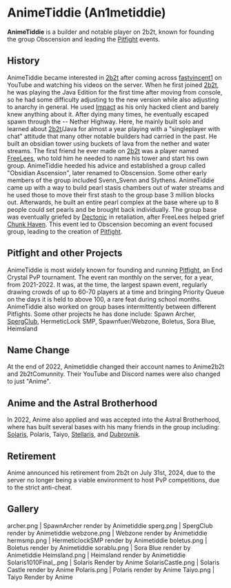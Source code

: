 # AnimeTiddie (An1metiddie)

**AnimeTiddie** is a builder and notable player on 2b2t, known for founding the group Obscension and leading the [Pitfight](https://2b2t.miraheze.org/wiki/Pitfight) events.

## History
AnimeTiddie became interested in [2b2t](https://2b2t.miraheze.org/wiki/2b2t) after coming across [fastvincent1](https://2b2t.miraheze.org/wiki/fastvincent1) on YouTube and watching his videos on the server. When he first joined [2b2t](https://2b2t.miraheze.org/wiki/2b2t), he was playing the Java Edition for the first time after moving from console, so he had some difficulty adjusting to the new version while also adjusting to anarchy in general. He used [Impact](https://2b2t.miraheze.org/wiki/Cheat_Clients) as his only hacked client and barely knew anything about it. After dying many times, he eventually escaped spawn through the -- Nether Highway. Here, he mainly built solo and learned about [2b2t](https://2b2t.miraheze.org/wiki/2b2t)/Java for almost a year playing with a "singleplayer with chat" attitude that many other notable builders had carried in the past. He built an obsidian tower using buckets of lava from the nether and water streams. The first friend he ever made on [2b2t](https://2b2t.miraheze.org/wiki/2b2t) was a player named [FreeLees](https://2b2t.miraheze.org/wiki/FreeLees), who told him he needed to name his tower and start his own group. AnimeTiddie heeded his advice and established a group called "Obsidian Ascension", later renamed to Obscension. Some other early members of the group included Svenn_Svenn and Slythens. AnimeTiddie came up with a way to build pearl stasis chambers out of water streams and he used those to move their first stash to the group base 3 million blocks out. Afterwards, he built an entire pearl complex at the base where up to 8 people could set pearls and be brought back individually. The group base was eventually griefed by [Dectonic](https://2b2t.miraheze.org/wiki/Dectonic) in retaliation, after FreeLees helped grief [Chunk Haven](https://2b2t.miraheze.org/wiki/Chunk_Haven). This event led to Obscension becoming an event focused group, leading to the creation of [Pitfight](https://2b2t.miraheze.org/wiki/Pitfight).

## Pitfight and other Projects
AnimeTiddie is most widely known for founding and running [Pitfight](https://2b2t.miraheze.org/wiki/Pitfight), an End Crystal PvP tournament. The event ran monthly on the server, for a year, from 2021-2022. It was, at the time, the largest spawn event, regularly drawing crowds of up to 60-70 players at a time and bringing Priority Queue on the days it is held to above 100, a rare feat during school months. AnimeTiddie also worked on group bases intermittently between different Pitfights. Some other projects he has done include: Spawn Archer, [SpergClub](https://2b2t.miraheze.org/wiki/SpergClub), HermeticLock SMP, Spawnfuer/Webzone, Boletus, Sora Blue, Heimsland

## Name Change
At the end of 2022, Animetiddie changed their account names to Anime2b2t and 2b2tComunnity. Their YouTube and Discord names were also changed to just "Anime".

## Anime and the Astral Brotherhood
In 2022, Anime also applied and was accepted into the Astral Brotherhood, where has built several bases with his many friends in the group including: [Solaris](https://2b2t.miraheze.org/wiki/Solaris), Polaris, Taiyo, [Stellaris](https://2b2t.miraheze.org/wiki/Stellaris), and [Dubrovnik](https://2b2t.miraheze.org/wiki/Dubrovnik).

## Retirement
Anime announced his retirement from 2b2t on July 31st, 2024, due to the server no longer being a viable environment to host PvP competitions, due to the strict anti-cheat.

## Gallery
<gallery mode="nolines" widths="200" heights="200">
archer.png | SpawnArcher render by Animetiddie
sperg.png | SpergClub render by Animetiddie
webzone.png | Webzone render by Animetiddie
hermsmp.png | HermeticlockSMP render by Animetiddie
boletus.png | Boletus render by Animetiddie
sorablu.png | Sora Blue render by Animetiddie
Heimsland.png | Heimsland render by Animetiddie
Solaris1010Final_.png | Solaris Render by Anime
SolarisCastle.png | Solaris Castle render by Anime
Polaris.png | Polaris render by Anime
Taiyo.png | Taiyo Render by Anime
</gallery>